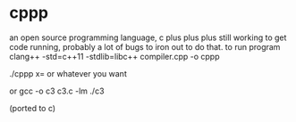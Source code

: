 # cppp
an open source programming language, c plus plus plus
still working to get code running, probably a lot of bugs to iron out to do that. 
to run program 
clang++ -std=c++11 -stdlib=libc++ compiler.cpp -o cppp

 ./cppp
x=
or whatever you want

or 
gcc -o c3 c3.c -lm
./c3

(ported to c)

